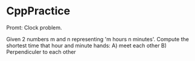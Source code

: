 # CppPractice
Promt: Clock problem.

Given 2 numbers m and n representing 'm hours n minutes'. Compute the shortest time that hour and minute hands:
A) meet each other
B) Perpendiculer to each other
